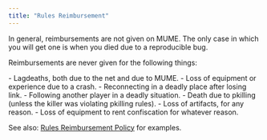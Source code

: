 ```yaml
---
title: "Rules Reimbursement"
---
```


In general, reimbursements are not given on MUME. The only case in which
you will get one is when you died due to a reproducible bug.

Reimbursements are never given for the following things:

\- Lagdeaths, both due to the net and due to MUME. - Loss of equipment
or experience due to a crash. - Reconnecting in a deadly place after
losing link. - Following another player in a deadly situation. - Death
due to pkilling (unless the killer was violating pkilling rules). - Loss
of artifacts, for any reason. - Loss of equipment to rent confiscation
for whatever reason.

See also: [Rules Reimbursement
Policy](Rules_Reimbursement_Policy "wikilink") for examples.